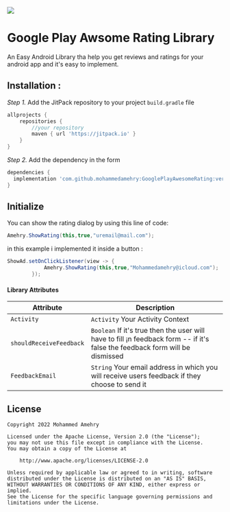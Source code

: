 [![](https://jitpack.io/v/mohammedamehry/GooglePlayRating.svg)](https://jitpack.io/#mohammedamehry/GooglePlayRating)

# Google Play Awsome Rating Library

An Easy Android Library tha help you get reviews and ratings for your android app and it's easy to implement.

## Installation :

*Step 1.* Add the JitPack repository to your project `build.gradle` file
```gradle
allprojects {
    repositories {
        //your repository
        maven { url 'https://jitpack.io' }
    }
}
```
*Step 2.* Add the dependency in the form
```gradle
dependencies {
  implementation 'com.github.mohammedamehry:GooglePlayAwesomeRating:version1.0'
}
```

## Initialize
You can show the rating dialog by using this line of code:

```java
Amehry.ShowRating(this,true,"uremail@mail.com");
```

in this example i implemented it inside a button :

```java
ShowAd.setOnClickListener(view -> {
            Amehry.ShowRating(this,true,"Mohammedamehry@icloud.com");
        });
```
#### Library Attributes
| Attribute | Description |
| --- | --- |
| `Activity` | `Activity` Your Activity Context |
| `shouldReceiveFeedback` | `Boolean` If it's true then the user will have to fill ¡n feedback form -- if it's false the feedback form will be dismissed  |
| `FeedbackEmail` | `String` Your email address in which you will receive users feedback if they choose to send it |

## License
    Copyright 2022 Mohammed Amehry

    Licensed under the Apache License, Version 2.0 (the "License");
    you may not use this file except in compliance with the License.
    You may obtain a copy of the License at

        http://www.apache.org/licenses/LICENSE-2.0

    Unless required by applicable law or agreed to in writing, software
    distributed under the License is distributed on an "AS IS" BASIS,
    WITHOUT WARRANTIES OR CONDITIONS OF ANY KIND, either express or implied.
    See the License for the specific language governing permissions and
    limitations under the License.





